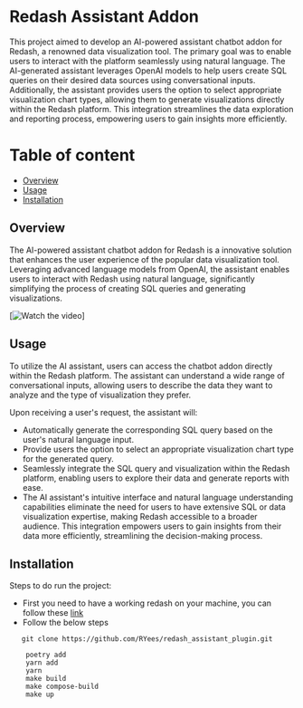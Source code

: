# Redash Assistant Addon
This project aimed to develop an AI-powered assistant chatbot addon for Redash, a renowned data visualization tool. The primary goal was to enable users to interact with the platform seamlessly using natural language. The AI-generated assistant leverages OpenAI models to help users create SQL queries on their desired data sources using conversational inputs. Additionally, the assistant provides users the option to select appropriate visualization chart types, allowing them to generate visualizations directly within the Redash platform. This integration streamlines the data exploration and reporting process, empowering users to gain insights more efficiently.


# Table of content
* [Overview](#overview)
* [Usage](#workflow)
* [Installation](#workflow)

## Overview
The AI-powered assistant chatbot addon for Redash is a innovative solution that enhances the user experience of the popular data visualization tool. Leveraging advanced language models from OpenAI, the assistant enables users to interact with Redash using natural language, significantly simplifying the process of creating SQL queries and generating visualizations.

[![Watch the video](https://www.canva.com/design/DAGJoKgp9NE/VAls9Z3MaLivchVtWCG6NA/edit)]

## Usage
To utilize the AI assistant, users can access the chatbot addon directly within the Redash platform. The assistant can understand a wide range of conversational inputs, allowing users to describe the data they want to analyze and the type of visualization they prefer.

Upon receiving a user's request, the assistant will:

* Automatically generate the corresponding SQL query based on the user's natural language input.
* Provide users the option to select an appropriate visualization chart type for the generated query.
* Seamlessly integrate the SQL query and visualization within the Redash platform, enabling users to explore their data and generate reports with ease.
* The AI assistant's intuitive interface and natural language understanding capabilities eliminate the need for users to have extensive SQL or data visualization expertise, making Redash accessible to a broader audience. This integration empowers users to gain insights from their data more efficiently, streamlining the decision-making process.

## Installation
Steps to do run the project:
* First you need to have a working redash on your machine, you can follow these [link](https://github.com/getredash/redash/wiki/Local-development-setup)
* Follow the below steps
``` 
   git clone https://github.com/RYees/redash_assistant_plugin.git
```
       
        poetry add
        yarn add
        yarn
        make build
        make compose-build
        make up
